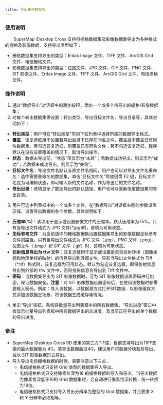 ```yaml
---
title: 导出栅格数据集
---
```


### 使用说明

　　SuperMap iDesktop Cross 支持将栅格数据集及影像数据集导出为多种格式的栅格及影像数据，支持导出类型如下：     
  
- 栅格数据集支持导出的类型：Erdas Image 文件、TIFF 文件、ArcGIS Grid 文件、电信栅格文件。  
- 影像数据集支持导出的类型：位图文件、JPG 文件、GIF 文件、PNG 文件、SIT 影像文件、Erdas Image 文件、TIFF 文件、ArcGIS Grid 文件、电信栅格文件。 


### 操作说明

1. 通过“数据导出”对话框中的添加按钮，添加一个或多个待导出的栅格/影像数据集；
2. 对每个转出数据集需设置：转出类型、导出目标文件名、导出目录等，具体说明如下：

 - **转出类型**：用户可在“转出类型”项的下拉列表中选择所需的数据导出格式。  
 - **覆盖**：该复选框用于设置若导出目录下已存在同名文件，覆盖或不覆盖已有同名数据集。若勾选该复选框，则覆盖已有同名文件；若不勾选该复选框，程序默认在没有设置覆盖的情况下，取消导出操作。   
 - **状态**：数据未导出前，“状态”项显示为“未转”；若数据成功导出，则显示为“成功”；若数据未成功导出，则显示为“失败”。 
 - **目标文件名**：导出文件名默认与原文件名相同，用户也可以对导出文件名重命名：选中需要重命名的数据集，单击“目标文件名”项或键盘 F2 键，目标文件名变为可编辑状态，即可输入新的文件名称，作为导出后的文件名称。 
 - **导出目录**：该项显示了数据导出的默认路径，用户也可以重新指定数据集的导出目录。
3. 用户可选中列表框中的一个或多个文件，在“数据导出”对话框右侧的参数设置区域，设置导出数据的各个参数，具体说明如下：
  - **压缩率(%)**：该项用于显示或设置影像文件的压缩率。默认压缩率为75%。只有当导出文件格式为 JPG 文件(*.jpg)时，该项为可用状态。 
  - **坐标参考文件**：为当前选中的栅格数据集设置数据集导出的影像数据坐标参考文件的路径。只有当导出文件格式为 JPG 文件（*.jpg）、PNG 文件（*.png）、位图文件（*.bmp）和 GIF 文件（*.gif）时，该项为可用状态。 
  - **仿射信息导出为 tfw 文件**：该复选框用于显示或设置是否将仿射转换（图像坐标和地理坐标的映射）的信息导出到外部文件。只有当导出文件格式为 Tiff（*.tif）格式时，该复选框为可用状态。默认为勾选该复选框，即将仿射信息导出到外部的 tfw 文件中，否则投影信息会导出到 Tiff 文件中。 
  - **密码**：当数据集导出为 SIT 影像数据时，可为 SIT 影像数据设置密码进行加密，保证数据安全。**注意**：对 SIT 影像数据设置密码后，在使用该数据时都需要输入密码，例如：导入该数据、以数据源方式打开SIT数据、以影像缓存方式添加该数据至场景、将该数据生成缓存等情况。

4. 单击“导出”按钮，系统将批量导出列表框中的所有数据集。“导出进度”窗口中会显示批量导出列表框中所有数据导出的总进度，及当前正在导出的单个数据的导出进度。

### 备注

-   SuperMap iDesktop Cross 9D 使用的第三方TIF库，目前支持导出为TIFF影像的最大数据量为 4G。若导出数据超过4G，建议用户将数据分块裁剪导出，或以 SIT 影像数据形式导出。 
-   导入导出电信栅格数据的时候，需要注意以下三点：   
	- 电信栅格格式只支持 Grid 类型的数据集导入导出。   
	- 电信栅格格式只支持像素位深为16 的栅格数据的导入和导出。当导出数据为像素位深低于16的 Grid 数据集时，会自动进行像素位深转换，统一转换为16位。   
	- 电信栅格格式只支持导入导出分辨率为整型的 Grid 数据集，并且要求 X 和 Y 分辨率必须相等。

 


